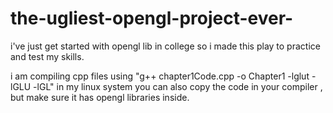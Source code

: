 # the-ugliest-opengl-project-ever-

i've just get started with opengl lib in college so i made this play to practice and test my skills.

i am compiling cpp files using "g++ chapter1Code.cpp -o Chapter1 -lglut -lGLU -lGL" in my linux system you can also copy the code in your compiler , but make sure it has opengl libraries inside.

